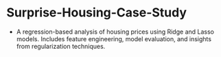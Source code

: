 # Surprise-Housing-Case-Study
- A regression-based analysis of housing prices using Ridge and Lasso models. Includes feature engineering, model evaluation, and insights from regularization techniques.
